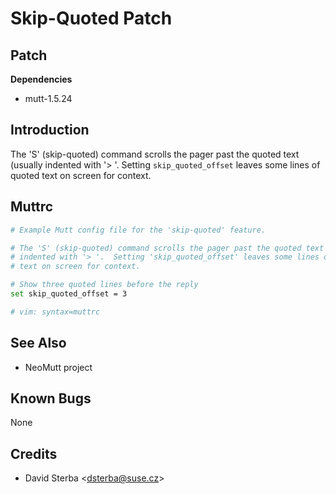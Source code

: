 Skip-Quoted Patch
=================

Patch
-----

**Dependencies**
-   mutt-1.5.24

Introduction
------------

The 'S' (skip-quoted) command scrolls the pager past the quoted text (usually
indented with '> '.  Setting `skip_quoted_offset` leaves some lines of quoted
text on screen for context.

Muttrc
------

```bash
# Example Mutt config file for the 'skip-quoted' feature.

# The 'S' (skip-quoted) command scrolls the pager past the quoted text (usually
# indented with '> '.  Setting 'skip_quoted_offset' leaves some lines of quoted
# text on screen for context.

# Show three quoted lines before the reply
set skip_quoted_offset = 3

# vim: syntax=muttrc
```

See Also
--------

-   NeoMutt project

Known Bugs
----------

None

Credits
-------

-   David Sterba \<dsterba@suse.cz\>

